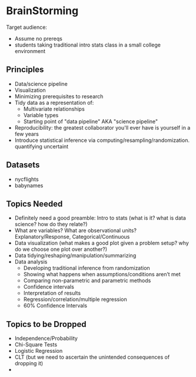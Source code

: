 # BrainStorming

Target audience:
* Assume no prereqs
* students taking traditional intro stats class in a small college environment 


## Principles

* Data/science pipeline
* Visualization
* Minimizing prerequisites to research
* Tidy data as a representation of:
    + Multivariate relationships
    + Variable types
    + Starting point of "data pipeline" AKA "science pipeline" 
* Reproducibility: the greatest collaborator you'll ever have is yourself in a few years
* Introduce statistical inference via computing/resampling/randomization. quantifying uncertaint


## Datasets

* nycflights
* babynames


## Topics Needed

* Definitely need a good preamble: Intro to stats (what is it?  what is data science? how do they relate?)
* What are variables? What are observational units? Explanatory/Response, Categorical/Continuous
* Data visualization (what makes a good plot given a problem setup?  why do we choose one plot over another?)
* Data tidying/reshaping/manipulation/summarizing
* Data analysis
    + Developing traditional inference from randomization
    + Showing what happens when assumptions/conditions aren’t met
    + Comparing non-parametric and parametric methods
    + Confidence intervals
    + Interpretation of results
    + Regression/correlation/multiple regression
    + 60% Confidence Intervals

## Topics to be Dropped

* Independence/Probability
* Chi-Square Tests
* Logistic Regression
* CLT (but we need to ascertain the unintended consequences of dropping it)
* 




